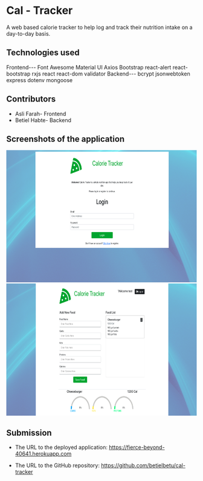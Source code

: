 # Cal - Tracker

A web based calorie tracker to help log and track their nutrition intake on a day-to-day basis. 

## Technologies used 
Frontend---
Font Awesome
Material UI
Axios
Bootstrap
react-alert
react-bootstrap
rxjs
react
react-dom
validator
Backend---
bcrypt
jsonwebtoken
express
dotenv
mongoose    


## Contributors

* Asli Farah- Frontend
* Betiel Habte- Backend





## Screenshots of the application

<img src="./client/src/assets/pic1.png" width="1000" height="350">

<img src="./client/src/assets/pic.png" width="1000" height="350">







## Submission 


* The URL to the deployed application: https://fierce-beyond-40641.herokuapp.com

* The URL to the GitHub repository: https://github.com/betielbetu/cal-tracker
